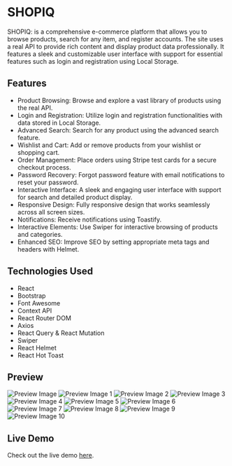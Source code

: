 # SHOPIQ

SHOPIQ: is a comprehensive e-commerce platform that allows you to browse products, search for any item, and register accounts. The site uses a real API to provide rich content and display product data professionally. It features a sleek and customizable user interface with support for essential features such as login and registration using Local Storage.

## Features

- Product Browsing: Browse and explore a vast library of products using the real API.
- Login and Registration: Utilize login and registration functionalities with data stored in Local Storage.
- Advanced Search: Search for any product using the advanced search feature.
- Wishlist and Cart: Add or remove products from your wishlist or shopping cart.
- Order Management: Place orders using Stripe test cards for a secure checkout process.
- Password Recovery: Forgot password feature with email notifications to reset your password.
- Interactive Interface: A sleek and engaging user interface with support for search and detailed product display.
- Responsive Design: Fully responsive design that works seamlessly across all screen sizes.
- Notifications: Receive notifications using Toastify.
- Interactive Elements: Use Swiper for interactive browsing of products and categories.
- Enhanced SEO: Improve SEO by setting appropriate meta tags and headers with Helmet.

## Technologies Used

- React
- Bootstrap
- Font Awesome
- Context API
- React Router DOM
- Axios
- React Query & React Mutation
- Swiper
- React Helmet
- React Hot Toast

## Preview

![Preview Image](/preview/preview.jpeg)
![Preview Image 1](/preview/preview1.jpeg)
![Preview Image 2](/preview/preview2.jpeg)
![Preview Image 3](/preview/preview3.jpeg)
![Preview Image 4](/preview/preview4.jpeg)
![Preview Image 5](/preview/preview5.jpeg)
![Preview Image 6](/preview/preview6.jpeg)
![Preview Image 7](/preview/preview7.jpeg)
![Preview Image 8](/preview/preview8.jpeg)
![Preview Image 9](/preview/preview9.jpeg)
![Preview Image 10](/preview/preview10.jpeg)

## Live Demo

Check out the live demo [here](https://mohammed-fawzzi.github.io/SHOPIQ/).
